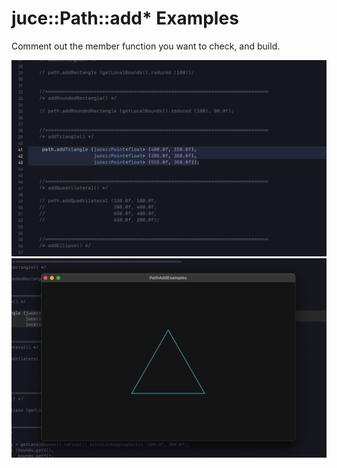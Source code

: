 # juce::Path::add* Examples
Comment out the member function you want to check, and build.

![commentout.png](Resources/commentout.png)
![example.png](Resources/example.png)
